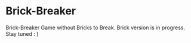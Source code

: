 # Brick-Breaker
Brick-Breaker Game without Bricks to Break.
Brick version is in progress.
Stay tuned : )

